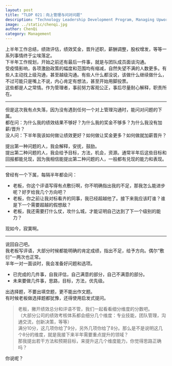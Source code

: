 ```yaml
---
layout: post
title: "TLDP 021：向上管理与问对问题"
description: "Technology Leadership Development Program, Managing Upword"
image: ../static/chenqi.jpg
author: ChenQi
category: Management
---
```


上半年工作总结，绩效评估，绩效奖金，晋升述职，薪酬调整，股权增发，等等一系列事情终于尘埃落定。  
下半年工作规划，开始之前还有最后一件事，就是与团队成员面谈沟通。  
受疫情影响，各项激励政策的幅度和范围均有缩减，自然失望不满的人数更多。有些人主动找上级沟通，甚至越级沟通。有些人什么都没说，该做什么继续做什么，不过可能只是嘴上不说，内心肯定有想法，甚至开始用脚投票。  
这些都是人之常情。作为管理者，事前努力客观公正，事后尽量耐心解释，职责所在。  

--------

但是这次我有点失落，因为没有遇到任何一个对上管理沟通时，能问对问题的下属。  
都在问：为什么我的绩效结果不够好？为什么我的奖金不够多？为什么我没有加薪/晋升？  
没人问：下半年我该如何做让绩效更好？如何做让奖金更多？如何做就加薪晋升？

提出第一种问题的人，我会解释，安抚，鼓励。  
提出第二种问题的人，我会给予目标，方法，机会，资源。通常半年后这些目标和回报都能兑现，因为我相信能提出第二种问题的人，一般都有兑现的能力和表现。

--------

曾经有一个下属，每隔半年都会问：

+ 老板，你这个评语写得有点敷衍啊，你不明确指出我的不足，那我怎么能进步呢？好歹给我几个方向吧？
+ 老板，你之前让我对标看齐的同事，我已经超越他了。接下来我应该盯谁？谁是下一个需要超越的假想敌？
+ 老板，我还需要打什么仗，攻什么城，才能证明自己达到了下一个级别的能力？

现如今，寂寞啊。

--------

说回自己吧。  
我老板写评语，大部分时候都能明确的肯定成绩，指出不足，给予方向。偶尔“敷衍”一两次也正常。  
半年一对一面谈时，我会准备好问题和选项。

+ 已完成的几件事，自我评估，自己满意的部分，自己不满意的部分。
+ 未来要做几件事，思路，目标，方法，优先级。

出选择题，不要出填空题，更不能出作文题。  
有时候老板做选择题都犹豫，还得使用启发式提问。

> 老板，撇开绩效总分和评语不管，我们一起看看细分维度的分数吧。  
（大部分公司的绩效考核体系都会细分几个维度：专业技能，团队管理，沟通交流，创新决策，等等）  
满分10分，这几项你给了9分，另外几项你给了8分。那么是不是说明这几个8分的维度，就是我接下来半年需要重点提升的领域？  
那我提出若干方法和预期目标，来提升这几个维度能力，你觉得思路正确吗？

你说呢？
